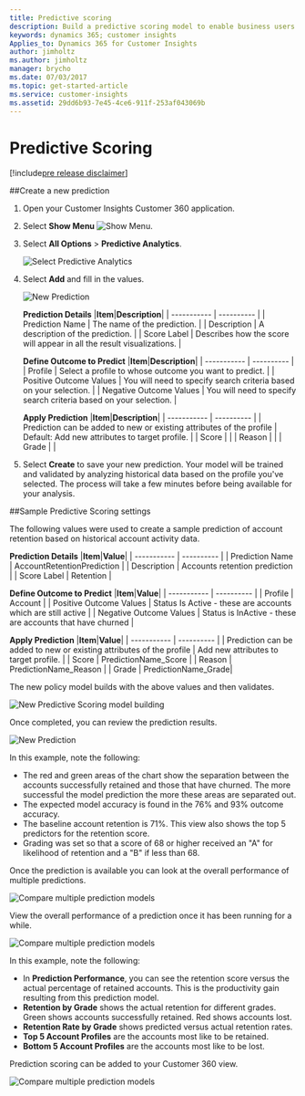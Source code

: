 ```yaml
---
title: Predictive scoring
description: Build a predictive scoring model to enable business users of all skill levels to apply artificial intelligence to predict a range of business outcomes. Based on these predicted outcomes, users can grade customers to efficiently plan targeted follow-ups.
keywords: dynamics 365; customer insights
Applies_to: Dynamics 365 for Customer Insights
author: jimholtz
ms.author: jimholtz
manager: brycho
ms.date: 07/03/2017
ms.topic: get-started-article
ms.service: customer-insights 
ms.assetid: 29dd6b93-7e45-4ce6-911f-253af043069b
---
```


Predictive Scoring
==========================
[!include[pre release disclaimer](../../includes/cc-beta-prerelease-disclaimer.md)]

##Create a new prediction

1.  Open your Customer Insights  Customer 360 application.

2.  Select **Show Menu** ![](../media/ShowMenu75.png "Show Menu"). 

3.  Select **All Options** > **Predictive Analytics**.

    ![](../media/PredictScoreNewMenu75.png "Select Predictive Analytics")

4.  Select **Add** and fill in the values.

    ![](../media/PredictScoreNew75.png "New Prediction")

    **Prediction Details**
    |**Item**|**Description**|
    | ----------- | ---------- |
    | Prediction Name | The name of the prediction. |
    | Description | A description of the prediction. |
    | Score Label | Describes how the score will appear in all the result visualizations. |

    **Define Outcome to Predict**
    |**Item**|**Description**|
    | ----------- | ---------- |
    | Profile | Select a profile to whose outcome you want to predict. |
    | Positive Outcome Values | You will need to specify search criteria based on your selection. |
    | Negative Outcome Values | You will need to specify search criteria based on your selection. |

    **Apply Prediction**
    |**Item**|**Description**|
    | ----------- | ---------- |
    | Prediction can be added to new or existing attributes of the profile | Default: Add new attributes to target profile.  |
    | Score |   |
    | Reason |   |
    | Grade |  |



5.  Select **Create** to save your new prediction. Your model will be trained and validated by analyzing historical data based on the profile you've selected. The process will take a few minutes before being available for your analysis.

##Sample Predictive Scoring settings

The following values were used to create a sample prediction of account retention based on historical account activity data.

**Prediction Details**
|**Item**|**Value**|
| ----------- | ---------- |
| Prediction Name | AccountRetentionPrediction |
| Description | Accounts retention prediction |
| Score Label | Retention |

**Define Outcome to Predict**
|**Item**|**Value**|
| ----------- | ---------- |
| Profile | Account |
| Positive Outcome Values | Status Is Active - these are accounts which are still active |
| Negative Outcome Values | Status is InActive - these are accounts that have churned |

**Apply Prediction**
|**Item**|**Value**|
| ----------- | ---------- |
| Prediction can be added to new or existing attributes of the profile | Add new attributes to target profile. |
| Score | PredictionName_Score |
| Reason | PredictionName_Reason |
| Grade | PredictionName_Grade|

The new policy model builds with the above values and then validates.

![](../media/PredictScoreBuilding650.png "New Predictive Scoring model building")

Once completed, you can review the prediction results.

![](../media/PredictScoreBuilt720.png "New Prediction")

In this example, note the following:
- The red and green areas of the chart show the separation between the accounts successfully retained and those that have churned. The more successful the model prediction the more these areas are separated out.
- The expected model accuracy is found in the 76% and 93% outcome accuracy.
- The baseline account retention is 71%. This view also shows the top 5 predictors for the retention score.
- Grading was set so that a score of 68 or higher received an "A" for likelihood of retention and a "B" if less than 68.

Once the prediction is available you can look at the overall performance of multiple predictions.

![](../media/PredictScoreMultipleModels75.png "Compare multiple prediction models")

View the overall performance of a prediction once it has been running for a while.

![](../media/PredictScoreModelInsights720.png "Compare multiple prediction models")

In this example, note the following:

- In **Prediction Performance**, you can see the retention score versus the actual percentage of retained accounts. This is the productivity gain resulting from this prediction model.
- **Retention by Grade** shows the actual retention for different grades. Green shows accounts successfully retained. Red shows accounts lost.
- **Retention Rate by Grade** shows predicted versus actual retention rates.
- **Top 5 Account Profiles** are the accounts most like to be retained.
- **Bottom 5 Account Profiles** are the accounts most like to be lost.

Prediction scoring can be added to your Customer 360 view.

![](../media/PredictScore360_720.png "Compare multiple prediction models")

